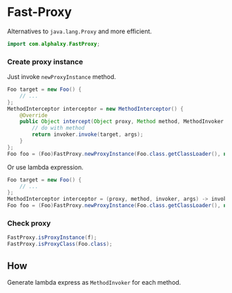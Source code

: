 # Fast-Proxy
Alternatives to `java.lang.Proxy` and more efficient.

```java
import com.alphalxy.FastProxy;
```

### Create proxy instance
Just invoke `newProxyInstance` method.

```java
Foo target = new Foo() {
    // ...
};
MethodInterceptor interceptor = new MethodInterceptor() {
    @Override
    public Object intercept(Object proxy, Method method, MethodInvoker invoker, Object[] args) throws Throwable {
        // do with method
        return invoker.invoke(target, args);
    }
};
Foo foo = (Foo)FastProxy.newProxyInstance(Foo.class.getClassLoader(), new Class<?>[] {Foo.class}, interceptor);
```
Or use lambda expression.
```java
Foo target = new Foo() {
    // ...
};
MethodInterceptor interceptor = (proxy, method, invoker, args) -> invoker.invoke(target, args);
Foo foo = (Foo)FastProxy.newProxyInstance(Foo.class.getClassLoader(), new Class<?>[] {Foo.class}, interceptor);
```

### Check proxy

```java
FastProxy.isProxyInstance(f);
FastProxy.isProxyClass(Foo.class);
```


## How

Generate lambda express as `MethodInvoker` for each method.


